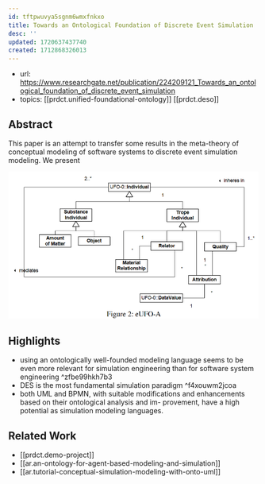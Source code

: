 ```yaml
---
id: tftpwuvya5sgnm6wmxfnkxo
title: Towards an Ontological Foundation of Discrete Event Simulation
desc: ''
updated: 1720637437740
created: 1712868326013
---
```


- url: https://www.researchgate.net/publication/224209121_Towards_an_ontological_foundation_of_discrete_event_simulation
- topics: [[prdct.unified-foundational-ontology]] [[prdct.deso]]

## Abstract

This paper is an attempt to transfer some results in the meta-theory of conceptual modeling of software systems to discrete event simulation modeling. We present 

![](/assets/images/2024-04-17-11-01-49.png)

## Highlights

- using an ontologically well-founded modeling language seems to be even more relevant for simulation engineering than for software system engineering ^zfbe99hkh7b3
- DES is the most fundamental simulation paradigm ^f4xouwm2jcoa
- both UML and BPMN, with suitable modifications and enhancements based on their ontological analysis and im- provement, have a high potential as simulation modeling languages.


## Related Work

- [[prdct.demo-project]]
- [[ar.an-ontology-for-agent-based-modeling-and-simulation]]
- [[ar.tutorial-conceptual-simulation-modeling-with-onto-uml]]